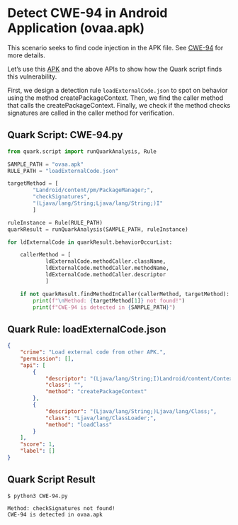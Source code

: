 # Detect CWE-94 in Android Application (ovaa.apk)

This scenario seeks to find code injection in the APK file. See [CWE-94](https://cwe.mitre.org/data/definitions/94.html) for more details.

Let’s use this [APK](https://github.com/oversecured/ovaa) and the above APIs to show how the Quark script finds this vulnerability.

First, we design a detection rule `loadExternalCode.json` to spot on behavior using the method createPackageContext. Then, we find the caller method that calls the createPackageContext. Finally, we check if the method checks signatures are called in the caller method for verification.

## Quark Script: CWE-94.py
```python
from quark.script import runQuarkAnalysis, Rule

SAMPLE_PATH = "ovaa.apk"
RULE_PATH = "loadExternalCode.json"

targetMethod = [
        "Landroid/content/pm/PackageManager;",
        "checkSignatures",
        "(Ljava/lang/String;Ljava/lang/String;)I"
        ]

ruleInstance = Rule(RULE_PATH)
quarkResult = runQuarkAnalysis(SAMPLE_PATH, ruleInstance)

for ldExternalCode in quarkResult.behaviorOccurList:

    callerMethod = [
            ldExternalCode.methodCaller.className,
            ldExternalCode.methodCaller.methodName,
            ldExternalCode.methodCaller.descriptor
            ]

    if not quarkResult.findMethodInCaller(callerMethod, targetMethod):
        print(f"\nMethod: {targetMethod[1]} not found!")
        print(f"CWE-94 is detected in {SAMPLE_PATH}")
```

## Quark Rule: loadExternalCode.json
```json
{
    "crime": "Load external code from other APK.",
    "permission": [],
    "api": [
        {
            "descriptor": "(Ljava/lang/String;I)Landroid/content/Context;",
            "class": "",
            "method": "createPackageContext"
        },
        {
            "descriptor": "(Ljava/lang/String;)Ljava/lang/Class;",
            "class": "Ljava/lang/ClassLoader;",
            "method": "loadClass"
        }
    ],
    "score": 1,
    "label": []
}
```

## Quark Script Result
```
$ python3 CWE-94.py

Method: checkSignatures not found!
CWE-94 is detected in ovaa.apk
```
